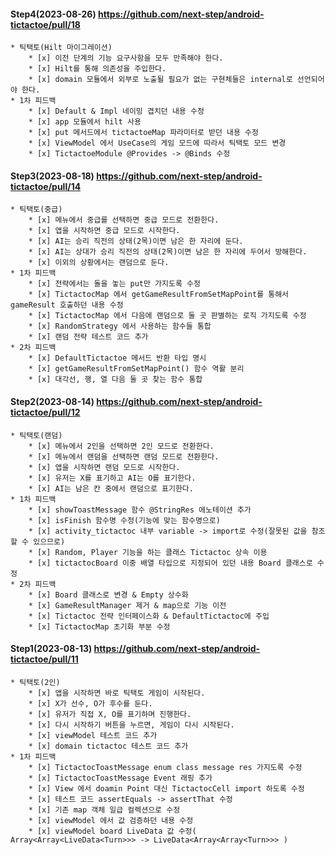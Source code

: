 #### Step4(2023-08-26) https://github.com/next-step/android-tictactoe/pull/18
    * 틱택토(Hilt 마이그레이션)
        * [x] 이전 단계의 기능 요구사항을 모두 만족해야 한다.
        * [x] Hilt를 통해 의존성을 주입한다.
        * [x] domain 모듈에서 외부로 노출될 필요가 없는 구현체들은 internal로 선언되어야 한다.
    * 1차 피드백
        * [x] Default & Impl 네이밍 겹치던 내용 수정
        * [x] app 모듈에서 hilt 사용
        * [x] put 메서드에서 tictactoeMap 파라미터로 받던 내용 수정
        * [x] ViewModel 에서 UseCase의 게임 모드에 따라서 틱택토 모드 변경
        * [x] TictactoeModule @Provides -> @Binds 수정

#### Step3(2023-08-18) https://github.com/next-step/android-tictactoe/pull/14
    * 틱택토(중급)
        * [x] 메뉴에서 중급를 선택하면 중급 모드로 전환한다.
        * [x] 앱을 시작하면 중급 모드로 시작한다.
        * [x] AI는 승리 직전의 상태(2목)이면 남은 한 자리에 둔다.
        * [x] AI는 상대가 승리 직전의 상태(2목)이면 남은 한 자리에 두어서 방해한다.
        * [x] 이외의 상황에서는 랜덤으로 둔다.
    * 1차 피드백
        * [x] 전략에서는 돌을 놓는 put만 가지도록 수정
        * [x] TictactocMap 에서 getGameResultFromSetMapPoint를 통해서 gameResult 호출하던 내용 수정
        * [x] TictactocMap 에서 다음에 랜덤으로 둘 곳 판별하는 로직 가지도록 수정
        * [x] RandomStrategy 에서 사용하는 함수들 통합 
        * [x] 랜덤 전략 테스트 코드 추가
    * 2차 피드백
        * [x] DefaultTictactoe 메서드 반환 타입 명시
        * [x] getGameResultFromSetMapPoint() 함수 역활 분리
        * [x] 대각선, 행, 열 다음 둘 곳 찾는 함수 통합

#### Step2(2023-08-14) https://github.com/next-step/android-tictactoe/pull/12
    * 틱택토(랜덤)
        * [x] 메뉴에서 2인을 선택하면 2인 모드로 전환한다.
        * [x] 메뉴에서 랜덤을 선택하면 랜덤 모드로 전환한다.
        * [x] 앱을 시작하면 랜덤 모드로 시작한다.
        * [x] 유저는 X를 표기하고 AI는 O를 표기한다.
        * [x] AI는 남은 칸 중에서 랜덤으로 표기한다.
    * 1차 피드백
        * [x] showToastMessage 함수 @StringRes 에노테이션 추가
        * [x] isFinish 함수명 수정(기능에 맞는 함수명으로)
        * [x] activity_tictactoc 내부 variable -> import로 수정(잘못된 값을 참조할 수 있으므로)
        * [x] Random, Player 기능을 하는 클래스 Tictactoc 상속 이용
        * [x] tictactocBoard 이중 배열 타입으로 지정되어 있던 내용 Board 클래스로 수정
    * 2차 피드백
        * [x] Board 클래스로 변경 & Empty 상수화
        * [x] GameResultManager 제거 & map으로 기능 이전
        * [x] Tictactoc 전략 인터페이스화 & DefaultTictactoc에 주입
        * [x] TictactocMap 초기화 부분 수정

#### Step1(2023-08-13) https://github.com/next-step/android-tictactoe/pull/11
    * 틱택토(2인)
        * [x] 앱을 시작하면 바로 틱택토 게임이 시작된다.
        * [x] X가 선수, O가 후수를 둔다.
        * [x] 유저가 직접 X, O를 표기하며 진행한다.
        * [x] 다시 시작하기 버튼을 누르면, 게임이 다시 시작된다.
        * [x] viewModel 테스트 코드 추가
        * [x] domain tictactoc 테스트 코드 추가
    * 1차 피드백
        * [x] TictactocToastMessage enum class message res 가지도록 수정
        * [x] TictactocToastMessage Event 래핑 추가
        * [x] View 에서 doamin Point 대신 TictactocCell import 하도록 수정
        * [x] 테스트 코드 assertEquals -> assertThat 수정
        * [x] 기존 map 객체 일급 컬렉션으로 수정
        * [x] viewModel 에서 값 검증하던 내용 수정
        * [x] viewModel board LiveData 값 수정( Array<Array<LiveData<Turn>>> -> LiveData<Array<Array<Turn>>> ) 
